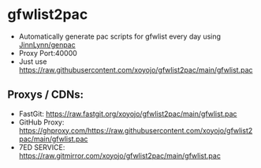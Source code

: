 # gfwlist2pac

- Automatically generate pac scripts for gfwlist every day using [JinnLynn/genpac](https://github.com/JinnLynn/genpac)
- Proxy Port:40000
- Just use https://raw.githubusercontent.com/xoyojo/gfwlist2pac/main/gfwlist.pac

## Proxys / CDNs:


- FastGit: https://raw.fastgit.org/xoyojo/gfwlist2pac/main/gfwlist.pac
- GitHub Proxy: https://ghproxy.com/https://raw.githubusercontent.com/xoyojo/gfwlist2pac/main/gfwlist.pac
- 7ED SERVICE: https://raw.gitmirror.com/xoyojo/gfwlist2pac/main/gfwlist.pac
